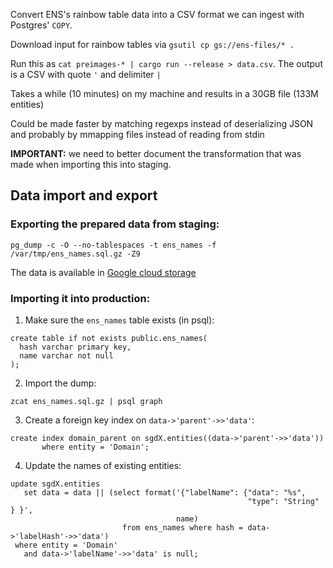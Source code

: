 Convert ENS's rainbow table data into a CSV format we can ingest with Postgres' `COPY`.

Download input for rainbow tables via `gsutil cp gs://ens-files/* .`

Run this as `cat preimages-* | cargo run --release > data.csv`. The output is a CSV with quote `'` and delimiter `|`

Takes a while (10 minutes) on my machine and results in a 30GB file (133M entities)

Could be made faster by matching regexps instead of deserializing JSON and probably by mmapping files instead of reading from stdin

**IMPORTANT:** we need to better document the transformation that was made
when importing this into staging.

## Data import and export

### Exporting the prepared data from staging:
```
pg_dump -c -O --no-tablespaces -t ens_names -f /var/tmp/ens_names.sql.gz -Z9
```

The data is available in [Google cloud
storage](https://storage.cloud.google.com/subgraph-dumps/ens_names.sql.gz)

### Importing it into production:
1. Make sure the `ens_names` table exists (in psql):
```
create table if not exists public.ens_names(
  hash varchar primary key,
  name varchar not null
);
```
2. Import the dump:
```
zcat ens_names.sql.gz | psql graph
```
3. Create a foreign key index on `data->'parent'->>'data'`:
```
create index domain_parent on sgdX.entities((data->'parent'->>'data'))
       where entity = 'Domain';
```

4. Update the names of existing entities:
```
update sgdX.entities
   set data = data || (select format('{"labelName": {"data": "%s",
                                                     "type": "String" } }',
                                     name)
                         from ens_names where hash = data->'labelHash'->>'data')
 where entity = 'Domain'
   and data->'labelName'->>'data' is null;
```
